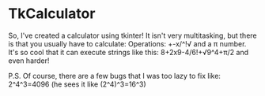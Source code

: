 # TkCalculator

So, I've created a calculator using tkinter!
It isn't very multitasking, but there is that you usually have to calculate:
Operations: +-x/^!√ and a π number.
It's so cool that it can execute strings like this: 8+2x9-4/6!+√9^4+π/2 and even harder!

P.S. Of course, there are a few bugs that I was too lazy to fix like: 2^4^3=4096 (he sees it like (2^4)^3=16^3)
